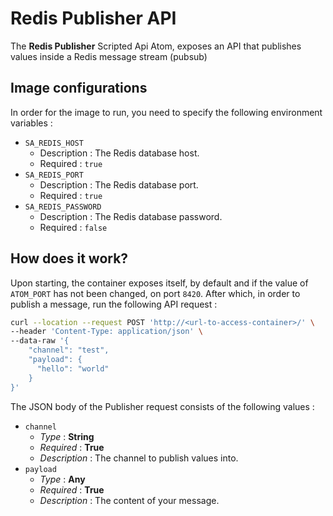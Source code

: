 # Redis Publisher API

The **Redis Publisher** Scripted Api Atom, exposes an API that publishes values inside a Redis message stream (pubsub)

## Image configurations

In order for the image to run, you need to specify the following environment variables :

* `SA_REDIS_HOST`
    * Description : The Redis database host.
    * Required : `true`
* `SA_REDIS_PORT`
    * Description : The Redis database port.
    * Required : `true`
* `SA_REDIS_PASSWORD`
    * Description : The Redis database password.
    * Required : `false`

## How does it work?

Upon starting, the container exposes itself, by default and if the value of `ATOM_PORT` has not been changed, on
port `8420`. After which, in order to publish a message, run the following API request :

```bash
curl --location --request POST 'http://<url-to-access-container>/' \
--header 'Content-Type: application/json' \
--data-raw '{
    "channel": "test",
    "payload": {
      "hello": "world"
    }
}'
```

The JSON body of the Publisher request consists of the following values :

* `channel`
    * _Type_ : **String**
    * _Required_ : **True**
    * _Description_ : The channel to publish values into.
* `payload`
    * _Type_ : **Any**
    * _Required_ : **True**
    * _Description_ : The content of your message.

